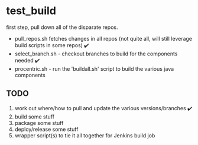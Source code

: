 # test_build

first step, pull down all of the disparate repos.
 - pull_repos.sh fetches changes in all repos (not quite all, will still leverage build scripts in some repos) :heavy_check_mark:
 - select_branch.sh - checkout branches to build for the components needed :heavy_check_mark:
 - procentric.sh - run the 'buildall.sh' script to build the various java components

## TODO

1. work out where/how to pull and update the various versions/branches :heavy_check_mark:
1. build some stuff
1. package some stuff
1. deploy/release some stuff
1. wrapper script(s) to tie it all together for Jenkins build job
